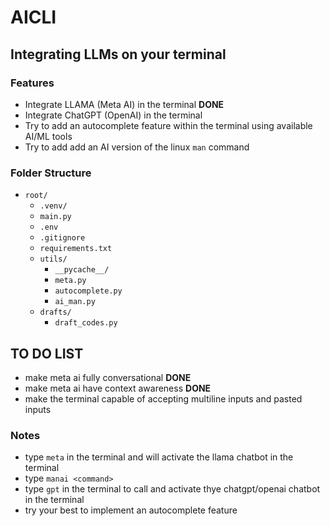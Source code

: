 # AICLI
## Integrating LLMs on your terminal

### Features
- Integrate LLAMA (Meta AI) in the terminal **DONE**
- Integrate ChatGPT (OpenAI) in the terminal
- Try to add an autocomplete feature within the terminal using available AI/ML tools
- Try to add add an AI version of the linux ```man``` command

### Folder Structure
- `root/`
    - `.venv/`
    - `main.py`
    - `.env`
    - `.gitignore`
    - `requirements.txt`
    - `utils/`
        - `__pycache__/`
        - `meta.py`
        - `autocomplete.py`
        - `ai_man.py`
    - `drafts/`
        - `draft_codes.py`

## TO DO LIST
- make meta ai fully conversational **DONE**
- make meta ai have context awareness **DONE**
- make the terminal capable of accepting multiline inputs and pasted inputs

### Notes
- type ```meta``` in the terminal and will activate the llama chatbot in the terminal
- type ```manai <command>``` 
- type ```gpt``` in the terminal to call and activate thye chatgpt/openai chatbot in the terminal
- try your best to implement an autocomplete feature